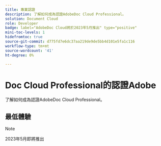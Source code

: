 ```yaml
---
title: 專業認證
description: 了解如何成為認證AdobeDoc Cloud Professional。
solution: Document Cloud
role: Developer
badge: label="AdobeDoc Cloud將於2023年5月推出" type="positive"
mini-toc-levels: 1
hidefromtoc: true
source-git-commit: d775fd7e6dc37aa219de9de5bb4d101e5fa1c116
workflow-type: tm+mt
source-wordcount: '41'
ht-degree: 0%

---
```


# Doc Cloud Professional的認證Adobe

了解如何成為認證AdobeDoc Cloud Professional。

## 最低體驗

>[!NOTE]
>
>2023年5月即將推出

